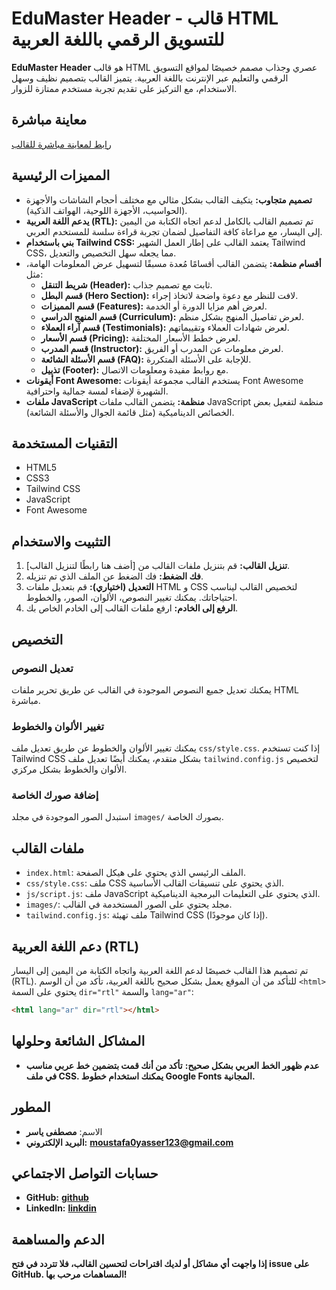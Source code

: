 # EduMaster Header - قالب HTML للتسويق الرقمي باللغة العربية

**EduMaster Header** هو قالب HTML عصري وجذاب مصمم خصيصًا لمواقع التسويق الرقمي والتعليم عبر الإنترنت باللغة العربية. يتميز القالب بتصميم نظيف وسهل الاستخدام، مع التركيز على تقديم تجربة مستخدم ممتازة للزوار.

## معاينة مباشرة

[رابط لمعاينة مباشرة للقالب](https://edumaster-ecru.vercel.app/)

## المميزات الرئيسية

- **تصميم متجاوب:** يتكيف القالب بشكل مثالي مع مختلف أحجام الشاشات والأجهزة (الحواسيب، الأجهزة اللوحية، الهواتف الذكية).
- **يدعم اللغة العربية (RTL):** تم تصميم القالب بالكامل لدعم اتجاه الكتابة من اليمين إلى اليسار، مع مراعاة كافة التفاصيل لضمان تجربة قراءة سلسة للمستخدم العربي.
- **بني باستخدام Tailwind CSS:** يعتمد القالب على إطار العمل الشهير Tailwind CSS، مما يجعله سهل التخصيص والتعديل.
- **أقسام منظمة:** يتضمن القالب أقسامًا مُعدة مسبقًا لتسهيل عرض المعلومات الهامة، مثل:
  - **شريط التنقل (Header):** ثابت مع تصميم جذاب.
  - **قسم البطل (Hero Section):** لافت للنظر مع دعوة واضحة لاتخاذ إجراء.
  - **قسم المميزات (Features):** لعرض أهم مزايا الدورة أو الخدمة.
  - **قسم المنهج الدراسي (Curriculum):** لعرض تفاصيل المنهج بشكل منظم.
  - **قسم آراء العملاء (Testimonials):** لعرض شهادات العملاء وتقييماتهم.
  - **قسم الأسعار (Pricing):** لعرض خطط الأسعار المختلفة.
  - **قسم المدرب (Instructor):** لعرض معلومات عن المدرب أو الفريق.
  - **قسم الأسئلة الشائعة (FAQ):** للإجابة على الأسئلة المتكررة.
  - **تذييل (Footer):** مع روابط مفيدة ومعلومات الاتصال.
- **أيقونات Font Awesome:** يستخدم القالب مجموعة أيقونات Font Awesome الشهيرة لإضفاء لمسة جمالية واحترافية.
- **ملفات JavaScript منظمة:** يتضمن القالب ملفات JavaScript منظمة لتفعيل بعض الخصائص الديناميكية (مثل قائمة الجوال والأسئلة الشائعة).

## التقنيات المستخدمة

- HTML5
- CSS3
- Tailwind CSS
- JavaScript
- Font Awesome

## التثبيت والاستخدام

1. **تنزيل القالب:** قم بتنزيل ملفات القالب من [أضف هنا رابطًا لتنزيل القالب].
2. **فك الضغط:** فك الضغط عن الملف الذي تم تنزيله.
3. **التعديل (اختياري):** قم بتعديل ملفات HTML و CSS لتخصيص القالب ليناسب احتياجاتك. يمكنك تغيير النصوص، الألوان، الصور، والخطوط.
4. **الرفع إلى الخادم:** ارفع ملفات القالب إلى الخادم الخاص بك.

## التخصيص

### تعديل النصوص

يمكنك تعديل جميع النصوص الموجودة في القالب عن طريق تحرير ملفات HTML مباشرة.

### تغيير الألوان والخطوط

يمكنك تغيير الألوان والخطوط عن طريق تعديل ملف `css/style.css`. إذا كنت تستخدم Tailwind CSS بشكل متقدم، يمكنك أيضًا تعديل ملف `tailwind.config.js` لتخصيص الألوان والخطوط بشكل مركزي.

### إضافة صورك الخاصة

استبدل الصور الموجودة في مجلد `images/` بصورك الخاصة.

## ملفات القالب

- `index.html`: الملف الرئيسي الذي يحتوي على هيكل الصفحة.
- `css/style.css`: ملف CSS الذي يحتوي على تنسيقات القالب الأساسية.
- `js/script.js`: ملف JavaScript الذي يحتوي على التعليمات البرمجية الديناميكية.
- `images/`: مجلد يحتوي على الصور المستخدمة في القالب.
- `tailwind.config.js`: ملف تهيئة Tailwind CSS (إذا كان موجودًا).

## دعم اللغة العربية (RTL)

تم تصميم هذا القالب خصيصًا لدعم اللغة العربية واتجاه الكتابة من اليمين إلى اليسار (RTL). للتأكد من أن الموقع يعمل بشكل صحيح باللغة العربية، تأكد من أن الوسم `<html>` يحتوي على السمة `dir="rtl"` والسمة `lang="ar"`:

```html
<html lang="ar" dir="rtl"></html>
```

## المشاكل الشائعة وحلولها

- **عدم ظهور الخط العربي بشكل صحيح:** **تأكد من أنك قمت بتضمين خط عربي مناسب في ملف CSS. يمكنك استخدام خطوط Google Fonts المجانية.**

## **المطور**

- الاسم: **مصطفى ياسر**
- **البريد الإلكتروني:** **moustafa0yasser123@gmail.com**

## حسابات التواصل الاجتماعي

- **GitHub:** **[github](https://github.com/mostafaYasserDev)**
- **LinkedIn:** **[linkdin](https://www.linkedin.com/in/mostafayasserdeveloper/)**

## الدعم والمساهمة

**إذا واجهت أي مشاكل أو لديك اقتراحات لتحسين القالب، فلا تتردد في فتح issue على GitHub. المساهمات مرحب بها!**
